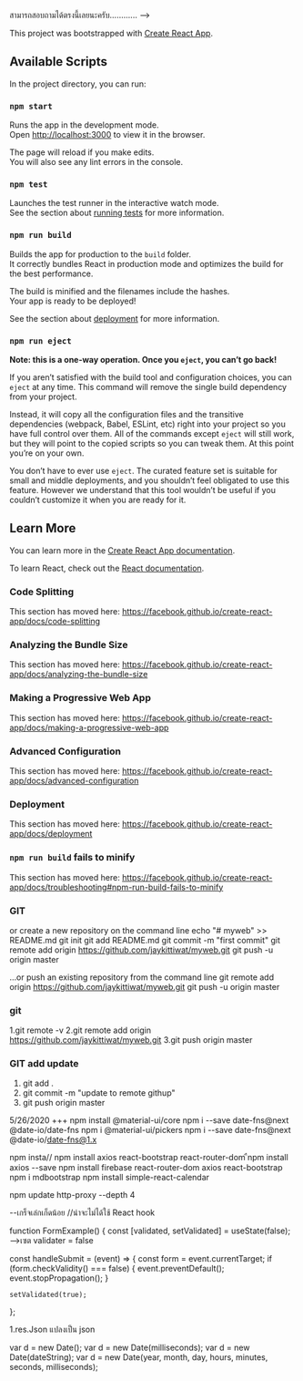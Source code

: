 สามารถสอบถามได้ตรงนี้เลยนะครับ............
-->

This project was bootstrapped with [Create React App](https://github.com/facebook/create-react-app).

## Available Scripts

In the project directory, you can run:

### `npm start`

Runs the app in the development mode.<br />
Open [http://localhost:3000](http://localhost:3000) to view it in the browser.

The page will reload if you make edits.<br />
You will also see any lint errors in the console.

### `npm test`

Launches the test runner in the interactive watch mode.<br />
See the section about [running tests](https://facebook.github.io/create-react-app/docs/running-tests) for more information.

### `npm run build`

Builds the app for production to the `build` folder.<br />
It correctly bundles React in production mode and optimizes the build for the best performance.

The build is minified and the filenames include the hashes.<br />
Your app is ready to be deployed!

See the section about [deployment](https://facebook.github.io/create-react-app/docs/deployment) for more information.

### `npm run eject`

**Note: this is a one-way operation. Once you `eject`, you can’t go back!**

If you aren’t satisfied with the build tool and configuration choices, you can `eject` at any time. This command will remove the single build dependency from your project.

Instead, it will copy all the configuration files and the transitive dependencies (webpack, Babel, ESLint, etc) right into your project so you have full control over them. All of the commands except `eject` will still work, but they will point to the copied scripts so you can tweak them. At this point you’re on your own.

You don’t have to ever use `eject`. The curated feature set is suitable for small and middle deployments, and you shouldn’t feel obligated to use this feature. However we understand that this tool wouldn’t be useful if you couldn’t customize it when you are ready for it.

## Learn More

You can learn more in the [Create React App documentation](https://facebook.github.io/create-react-app/docs/getting-started).

To learn React, check out the [React documentation](https://reactjs.org/).

### Code Splitting

This section has moved here: https://facebook.github.io/create-react-app/docs/code-splitting

### Analyzing the Bundle Size

This section has moved here: https://facebook.github.io/create-react-app/docs/analyzing-the-bundle-size

### Making a Progressive Web App

This section has moved here: https://facebook.github.io/create-react-app/docs/making-a-progressive-web-app

### Advanced Configuration

This section has moved here: https://facebook.github.io/create-react-app/docs/advanced-configuration

### Deployment

This section has moved here: https://facebook.github.io/create-react-app/docs/deployment

### `npm run build` fails to minify

This section has moved here: https://facebook.github.io/create-react-app/docs/troubleshooting#npm-run-build-fails-to-minify


### GIT
or create a new repository on the command line
echo "# myweb" >> README.md
git init
git add README.md
git commit -m "first commit"
git remote add origin https://github.com/jaykittiwat/myweb.git
git push -u origin master
                
…or push an existing repository from the command line
git remote add origin https://github.com/jaykittiwat/myweb.git
git push -u origin master



### git
1.git remote -v
2.git remote add origin https://github.com/jaykittiwat/myweb.git
3.git push origin master

### GIT add update
1. git add .
2. git commit -m "update to remote githup"
3. git push origin master



5/26/2020 +++ 
npm install @material-ui/core
npm i --save date-fns@next @date-io/date-fns
npm i @material-ui/pickers
npm i --save date-fns@next @date-io/date-fns@1.x

npm insta//
npm install axios
react-bootstrap
react-router-dom
ืnpm install axios --save
npm install firebase react-router-dom axios react-bootstrap
npm i mdbootstrap
npm install simple-react-calendar

npm update http-proxy --depth 4

--เกร็จเล๋กเก็ดน้อย   //น่าจะไม่ได้ใช้   React hook

function FormExample() {
  const [validated, setValidated] = useState(false); -->เซต validater = false

  const handleSubmit = (event) => {
    const form = event.currentTarget;
    if (form.checkValidity() === false) {
      event.preventDefault();
      event.stopPropagation();
    }

    setValidated(true);
  };



  1.res.Json แปลงเป็น json


  var d = new Date();
var d = new Date(milliseconds);
var d = new Date(dateString);
var d = new Date(year, month, day, hours, minutes, seconds, milliseconds);

